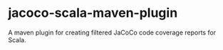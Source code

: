 jacoco-scala-maven-plugin
=========================

A maven plugin for creating filtered JaCoCo code coverage reports for Scala.
